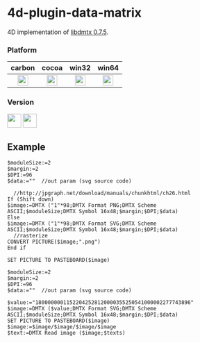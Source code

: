 # 4d-plugin-data-matrix

4D implementation of [libdmtx 0.7.5](https://github.com/dmtx/libdmtx).

### Platform

| carbon | cocoa | win32 | win64 |
|:------:|:-----:|:---------:|:---------:|
|<img src="https://cloud.githubusercontent.com/assets/1725068/22371562/1b091f0a-e4db-11e6-8458-8653954a7cce.png" width="24" height="24" />|<img src="https://cloud.githubusercontent.com/assets/1725068/22371562/1b091f0a-e4db-11e6-8458-8653954a7cce.png" width="24" height="24" />|<img src="https://cloud.githubusercontent.com/assets/1725068/22371562/1b091f0a-e4db-11e6-8458-8653954a7cce.png" width="24" height="24" />|<img src="https://cloud.githubusercontent.com/assets/1725068/22371562/1b091f0a-e4db-11e6-8458-8653954a7cce.png" width="24" height="24" />|

### Version

<img src="https://cloud.githubusercontent.com/assets/1725068/18940649/21945000-8645-11e6-86ed-4a0f800e5a73.png" width="32" height="32" /> <img src="https://cloud.githubusercontent.com/assets/1725068/18940648/2192ddba-8645-11e6-864d-6d5692d55717.png" width="32" height="32" />

## Example

```
$moduleSize:=2
$margin:=2
$DPI:=96
$data:=""  //out param (svg source code)

  //http://jpgraph.net/download/manuals/chunkhtml/ch26.html
If (Shift down)
$image:=DMTX ("1"*98;DMTX Format PNG;DMTX Scheme ASCII;$moduleSize;DMTX Symbol 16x48;$margin;$DPI;$data)
Else 
$image:=DMTX ("1"*98;DMTX Format SVG;DMTX Scheme ASCII;$moduleSize;DMTX Symbol 16x48;$margin;$DPI;$data)
  //rasterize
CONVERT PICTURE($image;".png")
End if 

SET PICTURE TO PASTEBOARD($image)
```

```
$moduleSize:=2
$margin:=2
$DPI:=96
$data:=""  //out param (svg source code)

$value:="18000000011522042528120000355250541000002277743896"
$image:=DMTX ($value;DMTX Format SVG;DMTX Scheme ASCII;$moduleSize;DMTX Symbol 16x48;$margin;$DPI;$data)
SET PICTURE TO PASTEBOARD($image)
$image:=$image/$image/$image/$image
$text:=DMTX Read image ($image;$texts)
```
